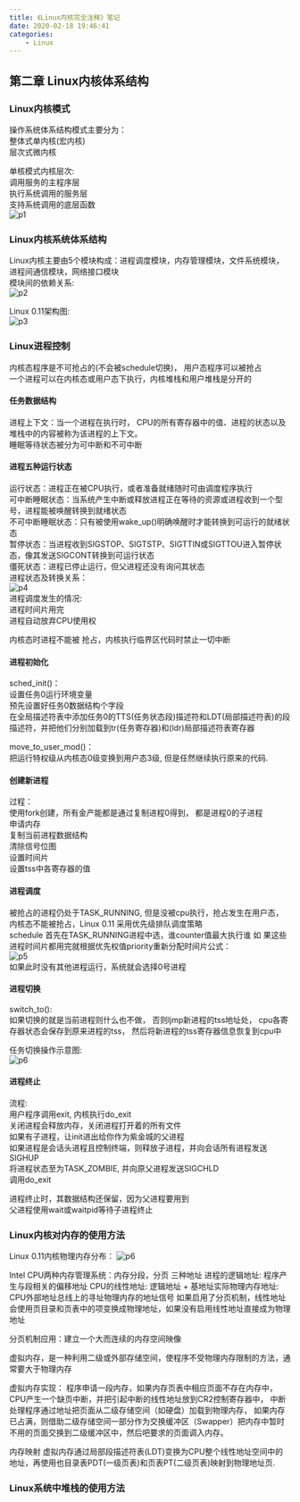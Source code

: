 ```yaml
---
title: 《Linux内核完全注释》笔记
date: 2020-02-18 19:46:41
categories:
    - Linux
---
```


<!-- more -->  
## 第二章 Linux内核体系结构  
### Linux内核模式  
操作系统体系结构模式主要分为：  
整体式单内核(宏内核)  
层次式微内核  

单核模式内核层次:  
调用服务的主程序层  
执行系统调用的服务层  
支持系统调用的底层函数  
![p1](https://i.loli.net/2020/11/15/6Pl4EXJVho9FMTN.png)  

### Linux内核系统体系结构  
Linux内核主要由5个模块构成：进程调度模块，内存管理模块，文件系统模块，进程间通信模块，网络接口模块  
模块间的依赖关系:  
![p2](https://i.loli.net/2020/11/15/bVdfR42cqmD5pCe.png)  

Linux 0.11架构图:  
![p3](https://i.loli.net/2020/11/15/oDLirR6PepFW94z.png)  


### Linux进程控制  
内核态程序是不可抢占的(不会被schedule切换)， 用户态程序可以被抢占  
一个进程可以在内核态或用户态下执行，内核堆栈和用户堆栈是分开的  

#### 任务数据结构  
进程上下文：当一个进程在执行时， CPU的所有寄存器中的值、进程的状态以及堆栈中的内容被称为该进程的上下文。  
睡眠等待状态被分为可中断和不可中断  

#### 进程五种运行状态  
运行状态：进程正在被CPU执行，或者准备就绪随时可由调度程序执行  
可中断睡眠状态：当系统产生中断或释放进程正在等待的资源或进程收到一个型号，进程能被唤醒转换到就绪状态  
不可中断睡眠状态：只有被使用wake_up()明确唤醒时才能转换到可运行的就绪状态  
暂停状态：当进程收到SIGSTOP、SIGTSTP、SIGTTIN或SIGTTOU进入暂停状态，像其发送SIGCONT转换到可运行状态  
僵死状态：进程已停止运行，但父进程还没有询问其状态  
进程状态及转换关系：  
![p4](https://i.loli.net/2020/11/15/ImOjX5zcegqHrWy.png)  
进程调度发生的情况:  
进程时间片用完  
进程自动放弃CPU使用权    

内核态时进程不能被 抢占，内核执行临界区代码时禁止一切中断  

#### 进程初始化  
sched_init()：  
设置任务0运行环境变量  
预先设置好任务0数据结构个字段  
在全局描述符表中添加任务0的TTS(任务状态段)描述符和LDT(局部描述符表)的段描述符，并把他们分别加载到tr(任务寄存器)和(ldr)局部描述符表寄存器  

move_to_user_mod()：                            
把运行特权级从内核态0级变换到用户态3级, 但是任然继续执行原来的代码.  

#### 创建新进程  
过程：  
使用fork创建，所有金产能都是通过复制进程0得到， 都是进程0的子进程  
申请内存  
复制当前进程数据结构  
清除信号位图  
设置时间片  
设置tss中各寄存器的值  

#### 进程调度  
被抢占的进程仍处于TASK_RUNNING, 但是没被cpu执行，抢占发生在用户态，内核态不能被抢占，Linux 0.11 采用优先级排队调度策略  
schedule 首先在TASK_RUNNING进程中选，谁counter值最大执行谁 如   果这些进程时间片都用完就根据优先权值priority重新分配时间片公式：  
![p5](https://i.loli.net/2020/11/15/2G6qtLsyOWzCYdI.png)  
 如果此时没有其他进程运行，系统就会选择0号进程  

#### 进程切换  
switch_to():  
如果切换的就是当前进程则什么也不做， 否则ljmp新进程的tss地址处， cpu各寄存器状态会保存到原来进程的tss， 然后将新进程的tss寄存器信息恢复到cpu中  

任务切换操作示意图:  
![p6](https://i.loli.net/2020/11/15/rLQUxbc7ntiTAHs.png)  


#### 进程终止  
流程:  
用户程序调用exit, 内核执行do_exit  
关闭进程会释放内存，关闭进程打开着的所有文件  
如果有子进程，让init进出给你作为紫金城的父进程  
如果进程是会话头进程且控制终端，则释放子进程，并向会话所有进程发送SIGHUP  
将进程状态至为TASK_ZOMBIE, 并向原父进程发送SIGCHLD  
调用do_exit  

进程终止时，其数据结构还保留，因为父进程要用到  
父进程使用wait或waitpid等待子进程终止  

### Linux内核对内存的使用方法
Linux 0.11内核物理内存分布：
![p6](https://i.loli.net/2020/11/15/ds7uKzQkUq8lySg.png)  

Intel CPU两种内存管理系统：内存分段，分页
三种地址
进程的逻辑地址: 程序产生与段相关的偏移地址
CPU的线性地址: 逻辑地址 + 基地址实际物理内存地址: CPU外部地址总线上的寻址物理内存的地址信号
如果启用了分页机制，线性地址会使用页目录和页表中的项变换成物理地址，如果没有启用线性地址直接成为物理地址

分页机制应用：建立一个大而连续的内存空间映像

虚拟内存，是一种利用二级或外部存储空间，使程序不受物理内存限制的方法，通常要大于物理内存

虚拟内存实现：
程序申请一段内存，如果内存页表中相应页面不存在内存中，CPU产生一个缺页中断，并把引起中断的线性地址放到CR2控制寄存器中， 中断处理程序通过地址把页面从二级存储空间（如硬盘）加载到物理内存， 如果内存已占满，则借助二级存储空间一部分作为交换缓冲区（Swapper）把内存中暂时不用的页面交换到二级缓冲区中，然后吧要求的页面调入内存。

内存映射
虚拟内存通过局部段描述符表(LDT)变换为CPU整个线性地址空间中的地址，再使用也目录表PDT(一级页表)和页表PT(二级页表)映射到物理地址页.

### Linux系统中堆栈的使用方法




